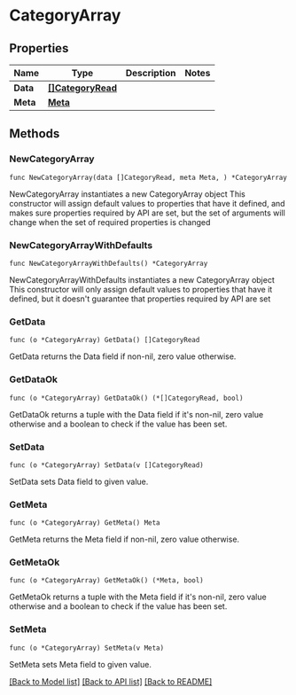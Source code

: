 # CategoryArray

## Properties

Name | Type | Description | Notes
------------ | ------------- | ------------- | -------------
**Data** | [**[]CategoryRead**](CategoryRead.md) |  | 
**Meta** | [**Meta**](Meta.md) |  | 

## Methods

### NewCategoryArray

`func NewCategoryArray(data []CategoryRead, meta Meta, ) *CategoryArray`

NewCategoryArray instantiates a new CategoryArray object
This constructor will assign default values to properties that have it defined,
and makes sure properties required by API are set, but the set of arguments
will change when the set of required properties is changed

### NewCategoryArrayWithDefaults

`func NewCategoryArrayWithDefaults() *CategoryArray`

NewCategoryArrayWithDefaults instantiates a new CategoryArray object
This constructor will only assign default values to properties that have it defined,
but it doesn't guarantee that properties required by API are set

### GetData

`func (o *CategoryArray) GetData() []CategoryRead`

GetData returns the Data field if non-nil, zero value otherwise.

### GetDataOk

`func (o *CategoryArray) GetDataOk() (*[]CategoryRead, bool)`

GetDataOk returns a tuple with the Data field if it's non-nil, zero value otherwise
and a boolean to check if the value has been set.

### SetData

`func (o *CategoryArray) SetData(v []CategoryRead)`

SetData sets Data field to given value.


### GetMeta

`func (o *CategoryArray) GetMeta() Meta`

GetMeta returns the Meta field if non-nil, zero value otherwise.

### GetMetaOk

`func (o *CategoryArray) GetMetaOk() (*Meta, bool)`

GetMetaOk returns a tuple with the Meta field if it's non-nil, zero value otherwise
and a boolean to check if the value has been set.

### SetMeta

`func (o *CategoryArray) SetMeta(v Meta)`

SetMeta sets Meta field to given value.



[[Back to Model list]](../README.md#documentation-for-models) [[Back to API list]](../README.md#documentation-for-api-endpoints) [[Back to README]](../README.md)



